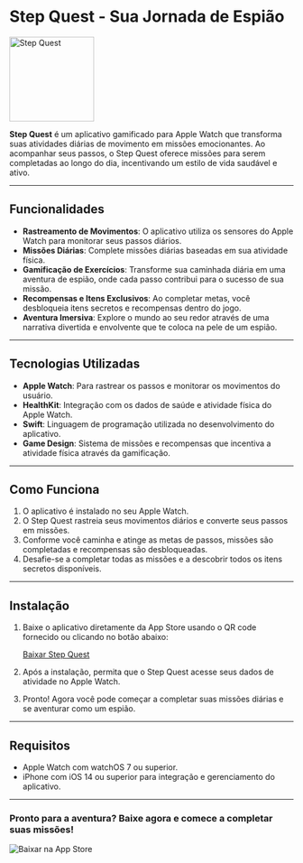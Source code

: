 # Step Quest - Sua Jornada de Espião

<img src="https://is1-ssl.mzstatic.com/image/thumb/Purple221/v4/49/46/2f/49462f85-df70-277f-c814-e4175f7156d7/AppIcon-0-0-1x_U007ewatch-0-0-85-220.png/340x340bb.webp" alt="Step Quest" width="150">

**Step Quest** é um aplicativo gamificado para Apple Watch que transforma suas atividades diárias de movimento em missões emocionantes. Ao acompanhar seus passos, o Step Quest oferece missões para serem completadas ao longo do dia, incentivando um estilo de vida saudável e ativo.

---

## Funcionalidades

- **Rastreamento de Movimentos**: O aplicativo utiliza os sensores do Apple Watch para monitorar seus passos diários.
- **Missões Diárias**: Complete missões diárias baseadas em sua atividade física.
- **Gamificação de Exercícios**: Transforme sua caminhada diária em uma aventura de espião, onde cada passo contribui para o sucesso de sua missão.
- **Recompensas e Itens Exclusivos**: Ao completar metas, você desbloqueia itens secretos e recompensas dentro do jogo.
- **Aventura Imersiva**: Explore o mundo ao seu redor através de uma narrativa divertida e envolvente que te coloca na pele de um espião.

---

## Tecnologias Utilizadas

- **Apple Watch**: Para rastrear os passos e monitorar os movimentos do usuário.
- **HealthKit**: Integração com os dados de saúde e atividade física do Apple Watch.
- **Swift**: Linguagem de programação utilizada no desenvolvimento do aplicativo.
- **Game Design**: Sistema de missões e recompensas que incentiva a atividade física através da gamificação.

---

## Como Funciona

1. O aplicativo é instalado no seu Apple Watch.
2. O Step Quest rastreia seus movimentos diários e converte seus passos em missões.
3. Conforme você caminha e atinge as metas de passos, missões são completadas e recompensas são desbloqueadas.
4. Desafie-se a completar todas as missões e a descobrir todos os itens secretos disponíveis.

---

## Instalação

1. Baixe o aplicativo diretamente da App Store usando o QR code fornecido ou clicando no botão abaixo:

   [Baixar Step Quest](https://apple.co/4eiCFn5)

2. Após a instalação, permita que o Step Quest acesse seus dados de atividade no Apple Watch.

3. Pronto! Agora você pode começar a completar suas missões diárias e se aventurar como um espião.

---

## Requisitos

- Apple Watch com watchOS 7 ou superior.
- iPhone com iOS 14 ou superior para integração e gerenciamento do aplicativo.

---

### Pronto para a aventura? Baixe agora e comece a completar suas missões!

![Baixar na App Store](https://toolbox.marketingtools.apple.com/api/v2/badges/download-on-the-app-store/black/en-us?releaseDate=1717632000)
